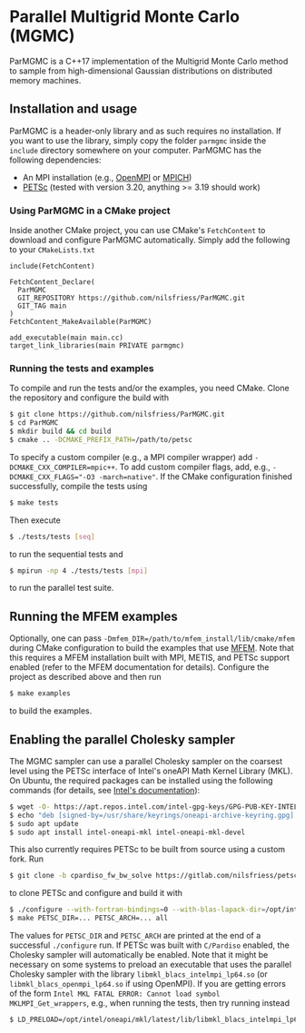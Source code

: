 # Parallel Multigrid Monte Carlo (MGMC)
ParMGMC is a C++17 implementation of the Multigrid Monte Carlo method to sample from high-dimensional Gaussian distributions on distributed memory machines.

## Installation and usage
ParMGMC is a header-only library and as such requires no installation. If you want to use the library, simply copy the folder `parmgmc` inside the `include` directory somewhere on your computer. ParMGMC has the following dependencies:
- An MPI installation (e.g., [OpenMPI](https://www.open-mpi.org/) or [MPICH](https://www.mpich.org/))
- [PETSc](https://petsc.org/)  (tested with version 3.20, anything >= 3.19 should work)

### Using ParMGMC in a CMake project
Inside another CMake project, you can use CMake's `FetchContent` to download and configure ParMGMC automatically. Simply add the following to your `CMakeLists.txt`
```
include(FetchContent)

FetchContent_Declare(
  ParMGMC
  GIT_REPOSITORY https://github.com/nilsfriess/ParMGMC.git
  GIT_TAG main
)
FetchContent_MakeAvailable(ParMGMC)

add_executable(main main.cc)
target_link_libraries(main PRIVATE parmgmc)
```

### Running the tests and examples
To compile and run the tests and/or the examples, you need CMake. Clone the repository and configure the build with
```bash
$ git clone https://github.com/nilsfriess/ParMGMC.git
$ cd ParMGMC
$ mkdir build && cd build
$ cmake .. -DCMAKE_PREFIX_PATH=/path/to/petsc
```
To specify a custom compiler (e.g., a MPI compiler wrapper) add `-DCMAKE_CXX_COMPILER=mpic++`. To add custom compiler flags, add, e.g., `-DCMAKE_CXX_FLAGS="-O3 -march=native"`.
If the CMake configuration finished successfully, compile the tests using 
```bash
$ make tests
```
Then execute 
```bash
$ ./tests/tests [seq]
```
to run the sequential tests and
```bash
$ mpirun -np 4 ./tests/tests [mpi]
```
to run the parallel test suite.

## Running the MFEM examples
Optionally, one can pass `-Dmfem_DIR=/path/to/mfem_install/lib/cmake/mfem` during CMake configuration to build the examples that use [MFEM](https://mfem.org/). Note that this requires a MFEM installation built with MPI, METIS, and PETSc support enabled (refer to the MFEM documentation for details). Configure the project as described above and then run 
```bash
$ make examples
```
to build the examples.

## Enabling the parallel Cholesky sampler
The MGMC sampler can use a parallel Cholesky sampler on the coarsest level using the PETSc interface of Intel's oneAPI Math Kernel Library (MKL). On Ubuntu, the required packages can be installed using the following commands (for details, see [Intel's documentation](https://www.intel.com/content/www/us/en/developer/tools/oneapi/onemkl-download.html)):
``` bash
$ wget -O- https://apt.repos.intel.com/intel-gpg-keys/GPG-PUB-KEY-INTEL-SW-PRODUCTS.PUB | gpg --dearmor | sudo tee /usr/share/keyrings/oneapi-archive-keyring.gpg > /dev/null
$ echo "deb [signed-by=/usr/share/keyrings/oneapi-archive-keyring.gpg] https://apt.repos.intel.com/oneapi all main" | sudo tee /etc/apt/sources.list.d/oneAPI.list
$ sudo apt update
$ sudo apt install intel-oneapi-mkl intel-oneapi-mkl-devel

```
This also currently requires PETSc to be built from source using a custom fork. Run 
```bash
$ git clone -b cpardiso_fw_bw_solve https://gitlab.com/nilsfriess/petsc.git petsc
```
to clone PETSc and configure and build it with
```bash
$ ./configure --with-fortran-bindings=0 --with-blas-lapack-dir=/opt/intel/oneapi/mkl/latest/lib --with-mkl_cpardiso 
$ make PETSC_DIR=... PETSC_ARCH=... all
```
The values for `PETSC_DIR` and `PETSC_ARCH` are printed at the end of a successful `./configure` run. If PETSc was built with `C/Pardiso` enabled, the Cholesky sampler will automatically be enabled. Note that it might be necessary on some systems to preload an executable that uses the parallel Cholesky sampler with the library `libmkl_blacs_intelmpi_lp64.so` (or `libmkl_blacs_openmpi_lp64.so` if using OpenMPI). If you are getting errors of the form `Intel MKL FATAL ERROR: Cannot load symbol MKLMPI_Get_wrappers`, e.g., when running the tests, then try running instead
```bash
$ LD_PRELOAD=/opt/intel/oneapi/mkl/latest/lib/libmkl_blacs_intelmpi_lp64.so mpirun -np 4 ./tests/tests [mpi]
```

